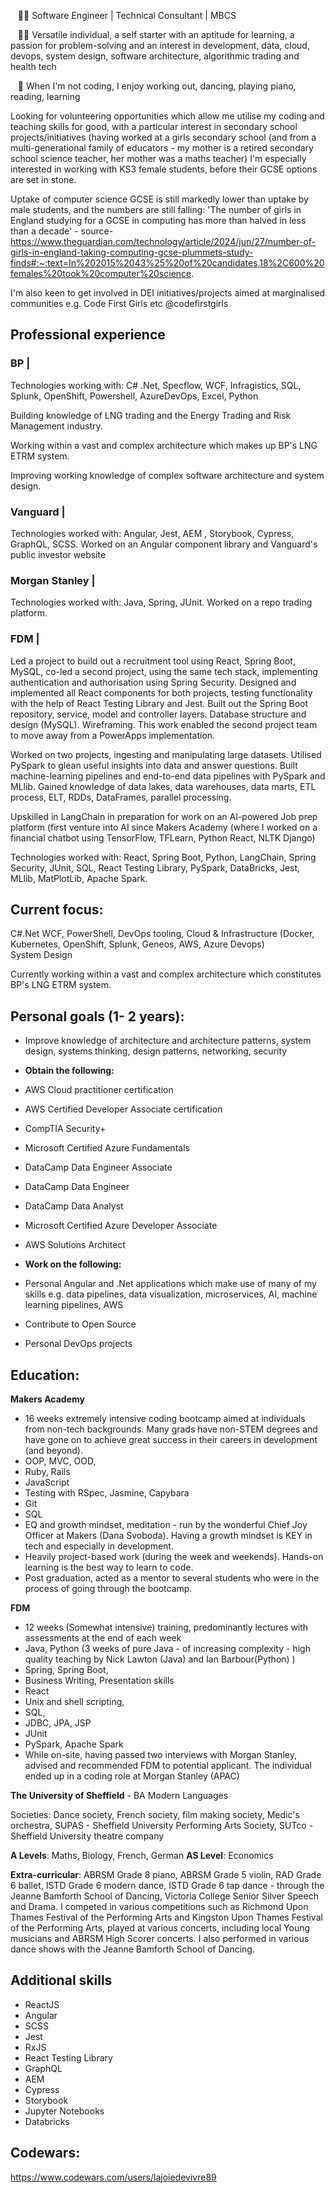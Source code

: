 &nbsp;&nbsp;&nbsp;👩‍💻&nbsp;Software Engineer | Technical Consultant | MBCS  

&nbsp;&nbsp;&nbsp;👩‍💻&nbsp;Versatile individual, a self starter with an aptitude for learning, a passion for problem-solving and an interest in development, data, cloud, devops, system design, software architecture, algorithmic trading and health tech  

&nbsp;&nbsp;&nbsp;💃&nbsp;When I'm not coding, I enjoy working out, dancing, playing piano, reading, learning  


Looking for volunteering opportunities which allow me utilise my coding and teaching skills for good, with a particular interest in secondary school projects/initiatives (having worked at a girls secondary school (and from a multi-generational family of educators - my mother is a retired secondary school science teacher, her mother was a maths teacher) I'm especially interested in working with KS3 female students, before their GCSE options are set in stone. 

Uptake of computer science GCSE is still markedly lower than uptake by male students, and the numbers are still falling: 'The number of girls in England studying for a GCSE in computing has more than halved in less than a decade' - source-  https://www.theguardian.com/technology/article/2024/jun/27/number-of-girls-in-england-taking-computing-gcse-plummets-study-finds#:~:text=In%202015%2043%25%20of%20candidates,18%2C600%20females%20took%20computer%20science.

I'm also keen to get involved in DEI initiatives/projects aimed at marginalised communities e.g. Code First Girls etc @codefirstgirls

## Professional experience

### BP |
Technologies working with: C# .Net, Specflow, WCF, Infragistics, SQL, Splunk, OpenShift, Powershell,  AzureDevOps, Excel, Python 

Building knowledge of LNG trading and the Energy Trading and Risk Management industry. 

Working within a vast and complex architecture which makes up  BP's LNG ETRM system. 

Improving working knowledge of complex software architecture and system design. 

### Vanguard | 
Technologies worked with:  Angular, Jest, AEM , Storybook, Cypress, GraphQL, SCSS. Worked on an Angular component library and Vanguard's public investor website

### Morgan Stanley | 
Technologies worked with:  Java, Spring, JUnit. Worked on a repo trading platform.

### FDM | 
Led a project to build out a recruitment tool using React, Spring Boot, MySQL, co-led a second project, using the same tech stack, implementing authentication and authorisation using Spring Security. Designed and implemented all React components for both projects, testing functionality with the help of React Testing Library and Jest. Built out the Spring Boot repository, service, model and controller layers. Database structure and design (MySQL). Wireframing. This work enabled the second project team to move away from a PowerApps implementation.
  
Worked on two projects, ingesting and manipulating large datasets. 
Utilised PySpark to glean useful insights into data and answer questions. Built machine-learning pipelines and end-to-end data pipelines with PySpark and MLlib. Gained knowledge of data lakes, data warehouses, data marts, ETL process, ELT, RDDs, DataFrames, parallel processing.
 
Upskilled in LangChain in preparation for work on an AI-powered Job prep platform (first venture into AI since Makers Academy (where I worked on a financial chatbot using TensorFlow, TFLearn, Python React, NLTK Django)
  
Technologies worked with: React, Spring Boot, Python, LangChain, Spring Security, JUnit, SQL, React Testing Library, PySpark, DataBricks, Jest, MLlib, MatPlotLib, Apache Spark. 


## Current focus:
C#.Net  WCF, PowerShell, 
DevOps tooling, Cloud & Infrastructure (Docker, Kubernetes, OpenShift, Splunk, Geneos, AWS, Azure Devops)\
System Design

Currently working within a vast and complex architecture which constitutes BP's LNG ETRM system.


## Personal goals (1- 2 years):

* Improve knowledge of architecture and architecture patterns, system design, systems thinking, design patterns, networking, security

  
* **Obtain the following:**
* AWS Cloud practitioner certification
* AWS Certified Developer Associate certification
* CompTIA Security+
* Microsoft Certified Azure Fundamentals
* DataCamp Data Engineer Associate
* DataCamp Data Engineer
* DataCamp Data Analyst 
* Microsoft Certified Azure Developer Associate
* AWS Solutions Architect

  
* **Work on the following:**
* Personal Angular and .Net applications which make use of many of my skills e.g. data pipelines, data visualization, microservices, AI, machine learning pipelines, AWS
* Contribute to Open Source
* Personal DevOps projects 


## Education:

**Makers Academy**
* 16 weeks extremely intensive coding bootcamp aimed at individuals from non-tech backgrounds. Many grads have non-STEM degrees and have gone on to achieve great success in their careers in development (and beyond).
* OOP, MVC, OOD, 
* Ruby, Rails
* JavaScript
* Testing with RSpec, Jasmine, Capybara
* Git 
* SQL
* EQ and growth mindset, meditation - run by the wonderful Chief Joy Officer at Makers (Dana Svoboda). Having a growth mindset is KEY in tech and especially in development.
* Heavily project-based work (during the week and weekends). Hands-on learning is the best way to learn to code.
* Post graduation, acted as a mentor to several students who were in the process of going through the bootcamp.

**FDM**
* 12 weeks (Somewhat intensive) training, predominantly lectures with assessments at the end of each week
* Java, Python (3 weeks of pure Java - of increasing complexity - high quality teaching by Nick Lawton (Java) and Ian Barbour(Python) )
* Spring, Spring Boot, 
* Business Writing, Presentation skills
* React
* Unix and shell scripting, 
* SQL, 
* JDBC, JPA, JSP
* JUnit
* PySpark, Apache Spark
* While on-site, having passed two interviews with Morgan Stanley, advised and recommended FDM to potential applicant. The individual ended up in a coding role at Morgan Stanley (APAC)


**The University of Sheffield** - BA Modern Languages

Societies: Dance society, French society, film making society, Medic's orchestra, SUPAS - Sheffield University Performing Arts Society, SUTco - Sheffield University 
theatre company

**A Levels**: Maths, Biology, French, German
**AS Level**: Economics

**Extra-curricular**:
ABRSM Grade 8 piano, ABRSM Grade 5 violin, RAD Grade 6 ballet, ISTD Grade 6 modern dance, ISTD Grade 6 tap dance - through the Jeanne Bamforth School of Dancing, Victoria 
College Senior Silver Speech and Drama. I competed in various competitions such as Richmond Upon Thames Festival of the Performing Arts and Kingston Upon Thames Festival of
the Performing Arts, played at various concerts, including local Young musicians and ABRSM High Scorer concerts. I also performed in various dance shows with the Jeanne Bamforth
School of Dancing.

## Additional skills

* ReactJS
* Angular
* SCSS
* Jest
* RxJS
* React Testing Library
* GraphQL
* AEM
* Cypress
* Storybook
* Jupyter Notebooks
* Databricks
  
## Codewars: 

https://www.codewars.com/users/lajoiedevivre89
